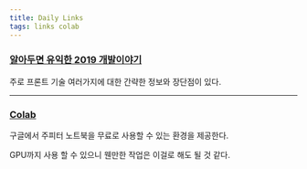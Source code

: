 ```yaml
---
title: Daily Links
tags: links colab
---
```


### [알아두면 유익한 2019 개발이야기](https://subicura.com/2020/01/07/2019-dev-summary.html)
주로 프론트 기술 여러가지에 대한 간략한 정보와 장단점이 있다.

---

### [Colab](https://colab.research.google.com/notebooks/welcome.ipynb?hl=ko)
구글에서 주피터 노트북을 무료로 사용할 수 있는 환경을 제공한다.

GPU까지 사용 할 수 있으니 웬만한 작업은 이걸로 해도 될 것 같다.
